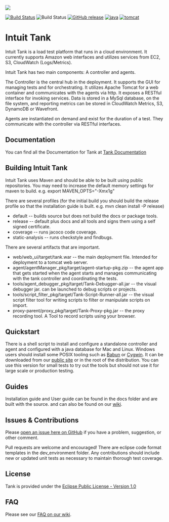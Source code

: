 ![](https://raw.githubusercontent.com/intuit/tank/master/assets/TankLogo.gif)

[![Build Status](https://api.travis-ci.com/intuit/Tank.svg?branch=master)](https://app.travis-ci.com/intuit/Tank)
![Build Status](https://codebuild.us-east-2.amazonaws.com/badges?uuid=eyJlbmNyeXB0ZWREYXRhIjoiT1Nuc1prblk5Y0E3a05mRjF0QUtBblI0Rk1zTjZyZi9NMWNCaFg4cGlzL1dFN0xVMHgzcGt1ZCtBdFZjNWpMRkhXbGN2T1ZKSmpZbGQ3YjhyaWkzdkJBPSIsIml2UGFyYW1ldGVyU3BlYyI6IlpGbU5vTHM2cHQrbUowOVkiLCJtYXRlcmlhbFNldFNlcmlhbCI6MX0%3D&branch=master)
[![GitHub release](https://img.shields.io/github/release/intuit/tank.svg)](https://github.com/intuit/Tank/releases)
[![java](https://img.shields.io/badge/java-17%20%7C%2021-blue.svg)](https://aws.amazon.com/corretto/)
[![tomcat](https://img.shields.io/badge/tomcat-10.1-blue.svg)](http://tomcat.apache.org/)
# Intuit Tank

Intuit Tank is a load test platform that runs in a cloud environment. It currently supports Amazon web interfaces and utilizes services from EC2, S3, CloudWatch (Logs/Metrics).

Intuit Tank has two main components: A controller and agents.

The Controller is the central hub in the deployment. It supports the GUI for managing tests and for orchestrating. It utilizes Apache Tomcat for a web container and communicates with the agents via http. 
It exposes a RESTful interface for invoking services. Data is stored in a MySql database, on the file system, and reporting metrics can be stored in CloudWatch Metrics, S3, DynamoDB or Wavefront.

Agents are instantiated on demand and exist for the duration of a test. They communicate with the controller via RESTful interfaces.

## Documentation
You can find all the Documentation for Tank at [Tank Documentation](https://intuit.github.io/Tank/) 

## Building Intuit Tank
Intuit Tank uses Maven and should be able to be built using public repositories. 
You may need to increase the default memory settings for maven to build. e.g. export MAVEN_OPTS="-Xmx1g"

There are several profiles (for the initial build you should build the release profile so that the installation guide is built. e.g. mvn clean install -P release)
* default -- builds source but does not build the docs or package tools.
* release -- default plus docs and all tools and signs them using a self signed certificate.
* coverage -- runs jacoco code coverage.
* static-analysis -- runs checkstyle and findbugs.


There are several artifacts that are important.
* web/web_ui/target/tank.war -- the main deployment file. Intended for deployment to a tomcat web server.
* agent/agentManager_pkg/target/agent-startup-pkg.zip -- the agent app that gets started when the agent starts and manages communicating with the tank controller and coordinating the tests.
* tools/agent_debugger_pkg/target/Tank-Debugger-all.jar -- the visual debugger jar. can be launched to debug scripts or projects.
* tools/script_filter_pkg/target/Tank-Script-Runner-all.jar -- the visual script filter tool for writing scripts to filter or manipulate scripts on import.
* proxy-parent/proxy_pkg/target/Tank-Proxy-pkg.jar -- the proxy recording tool. A Tool to record scripts using your browser. 

## Quickstart
There is a shell script to install and configure a standalone controller and agent and configured with a java database for 
Mac and Linux. Windows users should install some POSIX tooling such as [Babun](http://babun.github.io) or [Cygwin](https://www.cygwin.com). 
It can be downloaded from our [public site](http://tank-public.s3-website-us-east-1.amazonaws.com/all-in-one.sh) or 
in the root of the distribution. You can use this version for small tests to try out the tools but should not use 
it for large scale or production testing.

## Guides
Installation guide and User guide can be found in the docs folder and are built with the source. and can also be found on our [wiki](https://github.com/intuit/Tank/wiki).

## Issues & Contributions
Please [open an issue here on GitHub](https://github.com/intuit/tank/issues/new) if you have a problem, suggestion, or other comment.

Pull requests are welcome and encouraged! There are eclipse code format templates in the dev_environment folder. 
Any contributions should include new or updated unit tests as necessary to maintain thorough test coverage.

## License
Tank is provided under the [Eclipse Public License - Version 1.0](http://www.eclipse.org/legal/epl-v10.html)

## FAQ
Please see our [FAQ on our wiki](https://github.com/intuit/Tank/wiki/FAQ).
